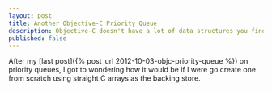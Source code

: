 ```yaml
---
layout: post
title: Another Objective-C Priority Queue
description: Objective-C doesn't have a lot of data structures you find in other languages like Java. This post ask why.
published: false
---
```


After my [last post]({% post_url 2012-10-03-objc-priority-queue %}) on priority queues, I
got to wondering how it would be if I were go create one from scratch using straight C arrays
as the backing store.
